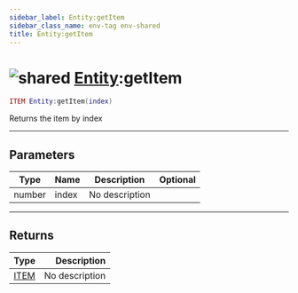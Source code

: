 ```yaml
---
sidebar_label: Entity:getItem
sidebar_class_name: env-tag env-shared
title: Entity:getItem
---
```


# <img src='/img/wiki/shared.png' alt='shared' classname='env-tag' /> [Entity](../entity/README.md):getItem

```lua
ITEM Entity:getItem(index)
```

Returns the item by index<br/>

-----------------
## Parameters

| Type   | Name | Description | Optional |
| ------ | ---- | ----------- | -------: |
| number | index | No description |   |

-----------------
## Returns

| Type   | Description |
| ------ | ----------: |
| [ITEM](../item/README.md) | No description |
